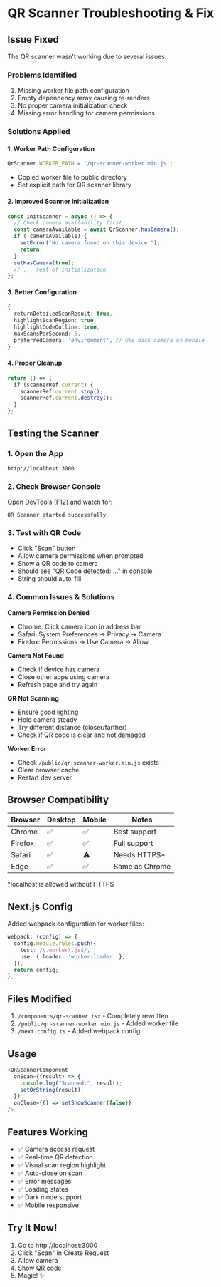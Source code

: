 # QR Scanner Troubleshooting & Fix

## Issue Fixed

The QR scanner wasn't working due to several issues:

### Problems Identified
1. Missing worker file path configuration
2. Empty dependency array causing re-renders
3. No proper camera initialization check
4. Missing error handling for camera permissions

### Solutions Applied

#### 1. Worker Path Configuration
```typescript
QrScanner.WORKER_PATH = '/qr-scanner-worker.min.js';
```
- Copied worker file to public directory
- Set explicit path for QR scanner library

#### 2. Improved Scanner Initialization
```typescript
const initScanner = async () => {
  // Check camera availability first
  const cameraAvailable = await QrScanner.hasCamera();
  if (!cameraAvailable) {
    setError("No camera found on this device.");
    return;
  }
  setHasCamera(true);
  // ... rest of initialization
};
```

#### 3. Better Configuration
```typescript
{
  returnDetailedScanResult: true,
  highlightScanRegion: true,
  highlightCodeOutline: true,
  maxScansPerSecond: 5,
  preferredCamera: 'environment', // Use back camera on mobile
}
```

#### 4. Proper Cleanup
```typescript
return () => {
  if (scannerRef.current) {
    scannerRef.current.stop();
    scannerRef.current.destroy();
  }
};
```

## Testing the Scanner

### 1. Open the App
```
http://localhost:3000
```

### 2. Check Browser Console
Open DevTools (F12) and watch for:
```
QR Scanner started successfully
```

### 3. Test with QR Code
- Click "Scan" button
- Allow camera permissions when prompted
- Show a QR code to camera
- Should see "QR Code detected: ..." in console
- String should auto-fill

### 4. Common Issues & Solutions

**Camera Permission Denied**
- Chrome: Click camera icon in address bar
- Safari: System Preferences → Privacy → Camera
- Firefox: Permissions → Use Camera → Allow

**Camera Not Found**
- Check if device has camera
- Close other apps using camera
- Refresh page and try again

**QR Not Scanning**
- Ensure good lighting
- Hold camera steady
- Try different distance (closer/farther)
- Check if QR code is clear and not damaged

**Worker Error**
- Check `/public/qr-scanner-worker.min.js` exists
- Clear browser cache
- Restart dev server

## Browser Compatibility

| Browser | Desktop | Mobile | Notes |
|---------|---------|--------|-------|
| Chrome | ✅ | ✅ | Best support |
| Firefox | ✅ | ✅ | Full support |
| Safari | ✅ | ⚠️ | Needs HTTPS* |
| Edge | ✅ | ✅ | Same as Chrome |

*localhost is allowed without HTTPS

## Next.js Config

Added webpack configuration for worker files:

```typescript
webpack: (config) => {
  config.module.rules.push({
    test: /\.worker\.js$/,
    use: { loader: 'worker-loader' },
  });
  return config;
},
```

## Files Modified

1. `/components/qr-scanner.tsx` - Completely rewritten
2. `/public/qr-scanner-worker.min.js` - Added worker file  
3. `/next.config.ts` - Added webpack config

## Usage

```typescript
<QRScannerComponent
  onScan={(result) => {
    console.log("Scanned:", result);
    setQrString(result);
  }}
  onClose={() => setShowScanner(false)}
/>
```

## Features Working

- ✅ Camera access request
- ✅ Real-time QR detection
- ✅ Visual scan region highlight
- ✅ Auto-close on scan
- ✅ Error messages
- ✅ Loading states
- ✅ Dark mode support
- ✅ Mobile responsive

## Try It Now!

1. Go to http://localhost:3000
2. Click "Scan" in Create Request
3. Allow camera
4. Show QR code
5. Magic! ✨
